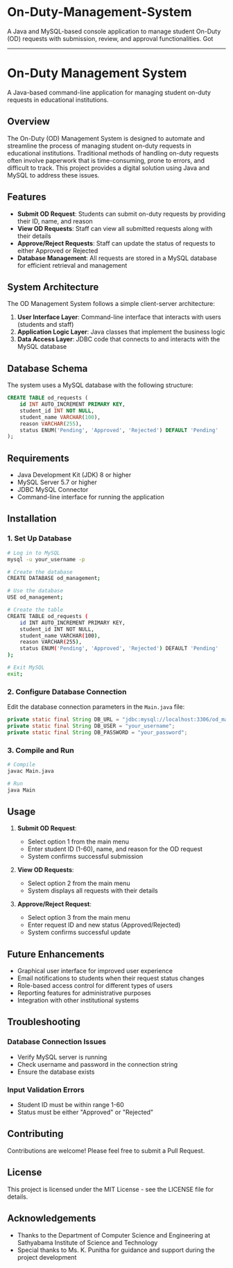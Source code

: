 # On-Duty-Management-System
A Java and MySQL-based console application to manage student On-Duty (OD) requests with submission, review, and approval functionalities.
Got 

---
# On-Duty Management System

A Java-based command-line application for managing student on-duty requests in educational institutions.

## Overview

The On-Duty (OD) Management System is designed to automate and streamline the process of managing student on-duty requests in educational institutions. Traditional methods of handling on-duty requests often involve paperwork that is time-consuming, prone to errors, and difficult to track. This project provides a digital solution using Java and MySQL to address these issues.

## Features

- **Submit OD Request**: Students can submit on-duty requests by providing their ID, name, and reason
- **View OD Requests**: Staff can view all submitted requests along with their details
- **Approve/Reject Requests**: Staff can update the status of requests to either Approved or Rejected
- **Database Management**: All requests are stored in a MySQL database for efficient retrieval and management

## System Architecture

The OD Management System follows a simple client-server architecture:
1. **User Interface Layer**: Command-line interface that interacts with users (students and staff)
2. **Application Logic Layer**: Java classes that implement the business logic
3. **Data Access Layer**: JDBC code that connects to and interacts with the MySQL database

## Database Schema

The system uses a MySQL database with the following structure:

```sql
CREATE TABLE od_requests (
    id INT AUTO_INCREMENT PRIMARY KEY,
    student_id INT NOT NULL,
    student_name VARCHAR(100),
    reason VARCHAR(255),
    status ENUM('Pending', 'Approved', 'Rejected') DEFAULT 'Pending'
);
```

## Requirements

- Java Development Kit (JDK) 8 or higher
- MySQL Server 5.7 or higher
- JDBC MySQL Connector
- Command-line interface for running the application

## Installation

### 1. Set Up Database

```bash
# Log in to MySQL
mysql -u your_username -p

# Create the database
CREATE DATABASE od_management;

# Use the database
USE od_management;

# Create the table
CREATE TABLE od_requests (
    id INT AUTO_INCREMENT PRIMARY KEY,
    student_id INT NOT NULL,
    student_name VARCHAR(100),
    reason VARCHAR(255),
    status ENUM('Pending', 'Approved', 'Rejected') DEFAULT 'Pending'
);

# Exit MySQL
exit;
```

### 2. Configure Database Connection

Edit the database connection parameters in the `Main.java` file:

```java
private static final String DB_URL = "jdbc:mysql://localhost:3306/od_management";
private static final String DB_USER = "your_username";
private static final String DB_PASSWORD = "your_password";
```

### 3. Compile and Run

```bash
# Compile
javac Main.java

# Run
java Main
```

## Usage

1. **Submit OD Request**:
   - Select option 1 from the main menu
   - Enter student ID (1-60), name, and reason for the OD request
   - System confirms successful submission

2. **View OD Requests**:
   - Select option 2 from the main menu
   - System displays all requests with their details

3. **Approve/Reject Request**:
   - Select option 3 from the main menu
   - Enter request ID and new status (Approved/Rejected)
   - System confirms successful update

## Future Enhancements

- Graphical user interface for improved user experience
- Email notifications to students when their request status changes
- Role-based access control for different types of users
- Reporting features for administrative purposes
- Integration with other institutional systems

## Troubleshooting

### Database Connection Issues
- Verify MySQL server is running
- Check username and password in the connection string
- Ensure the database exists

### Input Validation Errors
- Student ID must be within range 1-60
- Status must be either "Approved" or "Rejected"

## Contributing

Contributions are welcome! Please feel free to submit a Pull Request.

## License

This project is licensed under the MIT License - see the LICENSE file for details.

## Acknowledgements

- Thanks to the Department of Computer Science and Engineering at Sathyabama Institute of Science and Technology
- Special thanks to Ms. K. Punitha for guidance and support during the project development
